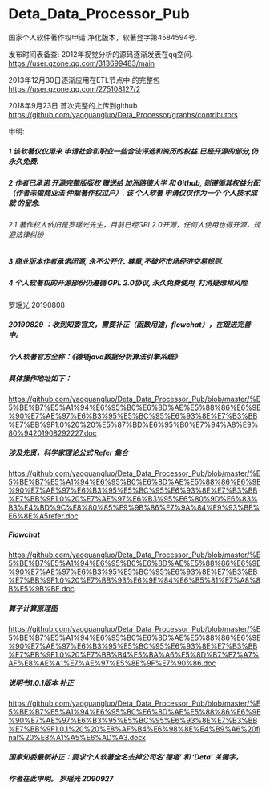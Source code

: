 # Deta_Data_Processor_Pub
国家个人软件著作权申请 净化版本，软著登字第4584594号.


发布时间表备查: 
2012年视觉分析的源码逐渐发表在qq空间.
https://user.qzone.qq.com/313699483/main

2013年12月30日逐渐应用在ETL节点中 的完整包
https://user.qzone.qq.com/275108127/2

2018年9月23日 首次完整的上传到github
https://github.com/yaoguangluo/Data_Processor/graphs/contributors

申明:

##### 1 该软著仅仅用来 申请社会和职业一些合法评选和资历的权益.已经开源的部分,仍永久免费.
##### 2 作者已承诺 开源完整版版权 赠送给 加洲路德大学 和 Github, 则遵循其权益分配（作者未做商业法 仲裁著作权过户）. 该 个人软著 申请仅仅作为一个 个人技术成就 的留念. 
###### 2.1 著作权人依旧是罗瑶光先生，目前已经GPL2.0开源，任何人使用也得开源，规避法律纠纷

##### 3 商业版本作者承诺闭源, 永不公开化. 尊重,不破坏市场经济交易规则.
##### 4 个人软著权的开源部份仍遵循 GPL 2.0协议, 永久免费使用, 打消疑虑和风险.

罗瑶光
20190808


##### 20190829 ：收到知委官文，需要补正（函数用途，flowchat），在跟进完善中。

##### 个人软著官方全称：《德塔java数据分析算法引擎系统》


##### 具体操作地址如下：
https://github.com/yaoguangluo/Deta_Data_Processor_Pub/blob/master/%E5%BE%B7%E5%A1%94%E6%95%B0%E6%8D%AE%E5%88%86%E6%9E%90%E7%AE%97%E6%B3%95%E5%BC%95%E6%93%8E%E7%B3%BB%E7%BB%9F1.0%20%20%E5%87%BD%E6%95%B0%E7%94%A8%E9%80%94201908292227.doc

##### 涉及先贤，科学家理论公式 Refer 集合
https://github.com/yaoguangluo/Deta_Data_Processor_Pub/blob/master/%E5%BE%B7%E5%A1%94%E6%95%B0%E6%8D%AE%E5%88%86%E6%9E%90%E7%AE%97%E6%B3%95%E5%BC%95%E6%93%8E%E7%B3%BB%E7%BB%9F1.0%20%E7%AE%97%E6%B3%95%E6%80%9D%E6%83%B3%E4%BD%9C%E8%80%85%E9%9B%86%E7%9A%84%E9%93%BE%E6%8E%A5refer.doc

##### Flowchat
https://github.com/yaoguangluo/Deta_Data_Processor_Pub/blob/master/%E5%BE%B7%E5%A1%94%E6%95%B0%E6%8D%AE%E5%88%86%E6%9E%90%E7%AE%97%E6%B3%95%E5%BC%95%E6%93%8E%E7%B3%BB%E7%BB%9F1.0%20%E7%BB%93%E6%9E%84%E6%B5%81%E7%A8%8B%E5%9B%BE.doc

##### 算子计算原理图
https://github.com/yaoguangluo/Deta_Data_Processor_Pub/blob/master/%E5%BE%B7%E5%A1%94%E6%95%B0%E6%8D%AE%E5%88%86%E6%9E%90%E7%AE%97%E6%B3%95%E5%BC%95%E6%93%8E%E7%B3%BB%E7%BB%9F1.0%20%E7%BB%B4%E5%BA%A6%E5%8D%B7%E7%A7%AF%E8%AE%A1%E7%AE%97%E5%8E%9F%E7%90%86.doc

##### 说明书1.0.1版本 补正
https://github.com/yaoguangluo/Deta_Data_Processor_Pub/blob/master/%E5%BE%B7%E5%A1%94%E6%95%B0%E6%8D%AE%E5%88%86%E6%9E%90%E7%AE%97%E6%B3%95%E5%BC%95%E6%93%8E%E7%B3%BB%E7%BB%9F1.0.1%20%20%E8%AF%B4%E6%98%8E%E4%B9%A6%20final%20%E8%A1%A5%E6%AD%A3.docx

##### 国家知委最新补正：要求个人软著全名去掉公司名‘德塔’ 和 ‘Deta’ 关键字，
##### 作者在此申明。 罗瑶光 2090927
